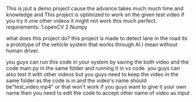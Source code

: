 This is jsut a demo project cause the advance takes much much time and knowledge and This project is optimized to work on the given test video if you try it one other videos it might not work this much perfect.
requirements:
1.openCV
2.Numpy

what does this project do?
this project is made to detect lane in the road its a prototype of the vehicle system that works through AI.I mean without human driver.

you guys can run this code in your system by saving the both video and the code main.py in the same folder and running it in vs code.
you guys can also test it with other videos but you guys need to keep the video in the same folder as the code is in and the video's name should be"test_video.mp4" or that won't work if you guys want to give it your own name then you need to edit the code to accept other name of video as input


